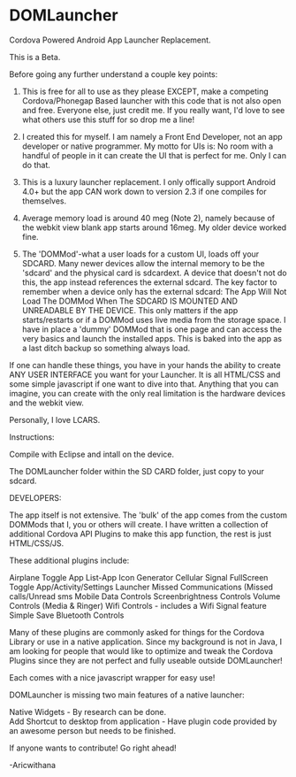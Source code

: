 DOMLauncher
===========

Cordova Powered Android App Launcher Replacement. 

This is a Beta.  

Before going any further understand a couple key points:

1.  This is free for all to use as they please EXCEPT, make a competing Cordova/Phonegap Based launcher with this code that is not also open and free.  Everyone else, just credit me.  If you really want, I'd love to see what others use this stuff for so drop me a line!

2.  I created this for myself.  I am namely a Front End Developer, not an app developer or native programmer.  My motto for UIs is:  No room with a handful of people in it can create the UI that is perfect for me.  Only I can do that. 

3.  This is a luxury launcher replacement.  I only offically support Android 4.0+ but the app CAN work down to version 2.3 if one compiles for themselves.

4. Average memory load is around 40 meg (Note 2), namely because of the webkit view blank app starts around 16meg.  My older device worked fine.

5.  The 'DOMMod'-what a user loads for a custom UI, loads off your SDCARD. Many newer devices allow the internal memory to be the 'sdcard' and the physical card is sdcardext.  A device that doesn't not do this, the app instead references the external sdcard.  The key factor to remember when a device only has the external sdcard:  The App Will Not Load The DOMMod When The SDCARD IS MOUNTED AND UNREADABLE BY THE DEVICE.  This only matters if the app starts/restarts or if a DOMMod uses live media from the storage space.  I have in place a 'dummy' DOMMod that is one page and can access the very basics and launch the installed apps. This is baked into the app as a last ditch backup so something always load.

If one can handle these things, you have in your hands the ability to create ANY USER INTERFACE you want for your Launcher.  It is all HTML/CSS and some simple javascript if one want to dive into that.  Anything that you can imagine, you can create with the only real limitation is the hardware devices and the webkit view.

Personally, I love LCARS.



Instructions:

Compile with Eclipse and intall on the device.

The DOMLauncher folder within the SD CARD folder, just copy to your sdcard. 



DEVELOPERS:

The app itself is not extensive.  The 'bulk' of the app comes from the custom DOMMods that I, you or others will create.  I have written a collection of additional Cordova API Plugins to make this app function, the rest is just HTML/CSS/JS.

These additional plugins include:

Airplane Toggle
App List-App Icon Generator
Cellular Signal
FullScreen Toggle
App/Activity/Settings Launcher
Missed Communications (Missed calls/Unread sms
Mobile Data Controls
Screenbrightness Controls
Volume Controls (Media & Ringer)
Wifi Controls - includes a Wifi Signal feature
Simple Save
Bluetooth Controls

Many of these plugins are commonly asked for things for the Cordova Library or use in a native application.  Since my background is not in Java, I am looking for people that would like to optimize and tweak the Cordova Plugins since they are not perfect and fully useable outside DOMLauncher!

Each comes with a nice javascript wrapper for easy use!

DOMLauncher is missing two main features of a native launcher:

Native Widgets - By research can be done.  
Add Shortcut to desktop from application - Have plugin code provided by an awesome person but needs to be finished.

If anyone wants to contribute!  Go right ahead!

-Aricwithana
